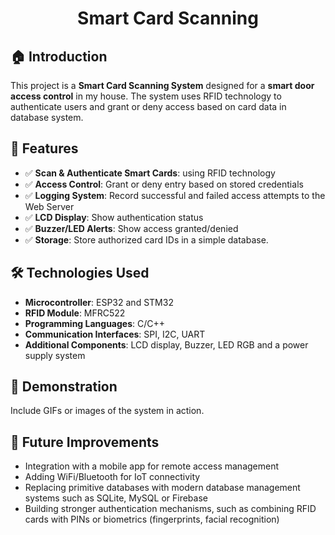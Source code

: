 <p align="center">
 <h1 align="center">Smart Card Scanning</h1>
</p>

## 🏠 Introduction
This project is a **Smart Card Scanning System** designed for a **smart door access control** in my house. The system uses RFID technology to authenticate users and grant or deny access based on card data in database system. 

## 🔹 Features
- ✅ **Scan & Authenticate Smart Cards**: using RFID technology
- ✅ **Access Control**: Grant or deny entry based on stored credentials
- ✅ **Logging System**: Record successful and failed access attempts to the Web Server
- ✅ **LCD Display**: Show authentication status
- ✅ **Buzzer/LED Alerts**: Show access granted/denied
- ✅ **Storage**: Store authorized card IDs in a simple database.

## 🛠️ Technologies Used
- **Microcontroller**: ESP32 and STM32
- **RFID Module**: MFRC522
- **Programming Languages**: C/C++
- **Communication Interfaces**: SPI, I2C, UART
- **Additional Components**: LCD display, Buzzer, LED RGB and a power supply system
## 📸 Demonstration
Include GIFs or images of the system in action.
## 🚀 Future Improvements
- Integration with a mobile app for remote access management
- Adding WiFi/Bluetooth for IoT connectivity
- Replacing primitive databases with modern database management systems such as SQLite, MySQL or Firebase
- Building stronger authentication mechanisms, such as combining RFID cards with PINs or biometrics (fingerprints, facial recognition)
